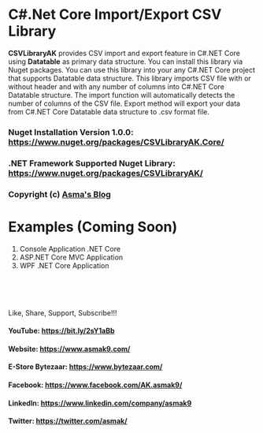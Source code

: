 # C#.Net Core Import/Export CSV Library
**CSVLibraryAK** provides CSV import and export feature in C#.NET Core using **Datatable** as primary data structure. You can install this library via Nuget packages. You can use this library into your any C#.NET Core project that supports Datatable data structure. This library imports CSV file with or without header and with any number of columns into C#.NET Core Datatable structure. The import function will automatically detects the number of columns of the CSV file. Export method will export your data from C#.NET Core Datatable data structure to .csv format file.

### Nuget Installation Version 1.0.0: https://www.nuget.org/packages/CSVLibraryAK.Core/

### .NET Framework Supported Nuget Library: https://www.nuget.org/packages/CSVLibraryAK/

### Copyright (c) [Asma's Blog](https://www.asmak9.com/)

# Examples (Coming Soon)

1. Console Application .NET Core
2. ASP.NET Core MVC Application
3. WPF .NET Core Application

<br/>
<br/>
<br/>


Like, Share, Support, Subscribe!!!

#### YouTube: https://bit.ly/2sY1aBb 

#### Website: https://www.asmak9.com/

#### E-Store Bytezaar: https://www.bytezaar.com/

#### Facebook: https://www.facebook.com/AK.asmak9/

#### LinkedIn: https://www.linkedin.com/company/asmak9

#### Twitter: https://twitter.com/asmak/
